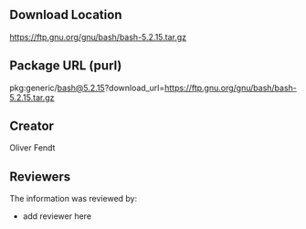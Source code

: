 ## Download Location

https://ftp.gnu.org/gnu/bash/bash-5.2.15.tar.gz

## Package URL (purl)

pkg:generic/bash@5.2.15?download_url=https://ftp.gnu.org/gnu/bash/bash-5.2.15.tar.gz

## Creator

Oliver Fendt

## Reviewers

The information was reviewed by:

* add reviewer here
